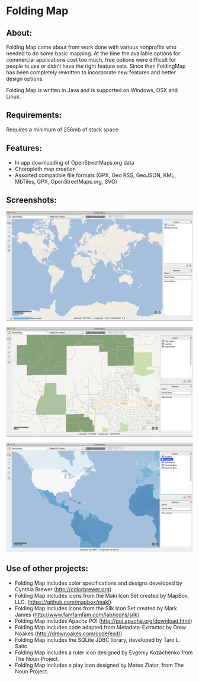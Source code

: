 Folding Map
===========

## About:
	
Folding Map came about from work done with various nonprofits who needed to do some basic mapping.  At the time the available options for commercial applications cost too much, free options were difficult for people to use or didn’t have the right feature sets.  Since then FoldingMap has been completely rewritten to incorporate new features and better design options. 

Folding Map is written in Java and is supported on Windows, OSX and Linux.  

## Requirements:

Requires a minimum of 256mb of stack space

## Features:
 * In app downloading of OpenStreetMaps.org data
 * Choropleth map creation
 * Assorted compatible file formats (GPX, Geo RSS, GeoJSON, KML, MbTiles, GPX, OpenStreetMaps.org, SVG)

## Screenshots:

![Screenshot 1](https://github.com/alecdhuse/Folding-Map/blob/master/Screenshots/Folding-Map-Screen-Shot-1.png?raw=true "Screenshot 1")

![Screenshot 2](https://github.com/alecdhuse/Folding-Map/blob/master/Screenshots/Folding-Map-Screen-Shot-2.png?raw=true "Screenshot 2")

![Screenshot 3](https://github.com/alecdhuse/Folding-Map/blob/master/Screenshots/Folding-Map-Screen-Shot-3.png?raw=true "Screenshot 3")

## Use of other projects:

 * Folding Map includes color specifications and designs developed by Cynthia Brewer (http://colorbrewer.org)
 * Folding Map includes icons from the Maki Icon Set created by MapBox, LLC. (https://github.com/mapbox/maki)
 * Folding Map includes icons from the Silk Icon Set created by Mark James (http://www.famfamfam.com/lab/icons/silk)
 * Folding Map includes Apache POI (http://poi.apache.org/download.html)
 * Folding Map includes code adapted from Metadata-Extractor by Drew Noakes (http://drewnoakes.com/code/exif/)
 * Folding Map includes the SQLite JDBC library, developed by Taro L. Saito 
 * Folding Map includes a ruler icon designed by Evgeniy Kozachenko from The Noun Project.
 * Folding Map includes a play icon designed by Mateo Zlatar, from The Noun Project.
